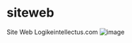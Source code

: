 # siteweb
Site Web Logikeintellectus.com
![image](https://github.com/carlosjvargase/siteweb/assets/104727028/f98e721b-cbea-40f6-b27d-efda9cb571b0)

